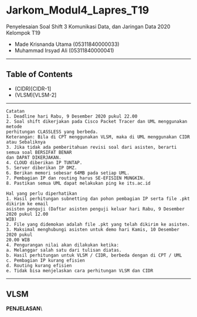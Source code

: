 # Jarkom_Modul4_Lapres_T19
Penyelesaian Soal Shift 3 Komunikasi Data, dan Jaringan Data 2020\
Kelompok T19
  * Made Krisnanda Utama (05311840000033)
  * Muhammad Irsyad Ali (05311840000041)


---
## Table of Contents
* (CIDR)[CIDR-1]
* (VLSM)[VLSM-2]
---

```
Catatan
1. Deadline hari Rabu, 9 Desember 2020 pukul 22.00
2. Soal shift dikerjakan pada Cisco Packet Tracer dan UML menggunakan metode
perhitungan CLASSLESS yang berbeda.
Keterangan: Bila di CPT menggunakan VLSM, maka di UML menggunakan CIDR
atau Sebaliknya
3. Jika tidak ada pemberitahuan revisi soal dari asisten, berarti semua soal BERSIFAT BENAR
dan DAPAT DIKERJAKAN.
4. CLOUD diberikan IP TUNTAP.
5. Server diberikan IP DMZ.
6. Berikan memori sebesar 64MB pada setiap UML.
7. Pembagian IP dan routing harus SE-EFISIEN MUNGKIN.
8. Pastikan semua UML dapat melakukan ping ke its.ac.id

Hal yang perlu diperhatikan
1. Hasil perhitungan subnetting dan pohon pembagian IP serta file .pkt dikirim ke email
asisten penguji (Daftar asisten penguji keluar hari Rabu, 9 Desember 2020 pukul 12.00
WIB)
2. File yang didemokan adalah file .pkt yang telah dikirim ke asisten.
3. Maksimal menghubungi asisten untuk demo hari Kamis, 10 Desember 2020 pukul
20.00 WIB
4. Pengurangan nilai akan dilakukan ketika:
a. Melanggar salah satu dari tulisan diatas.
b. Hasil perhitungan untuk VLSM / CIDR, berbeda dengan di CPT / UML
c. Pembagian IP kurang efisien
d. Routing kurang efisien
e. Tidak bisa menjelaskan cara perhitungan VLSM dan CIDR
```
---

## VLSM
**PENJELASAN**\
